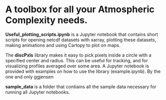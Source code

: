 # A toolbox for all your Atmospheric Complexity needs.

**Useful_plotting_scripts.ipynb** is a Jupyter notebook that contains short scripts for opening netcdf datasets with xarray, plotting these datasets, making animations and using Cartopy to plot on maps. 


The **discPxls** library makes it easy to pick pixels inside a circle with a specified center and radius. This can be useful for tracking, and for visualizing profiles averaged over some area. A Jupyter notebook is provided with examples on how to use the library (example.ipynb). By the one and only ggjensen


**sample_data** is a folder that contiains all the sample data necessary for running all Jupyter notebooks.
